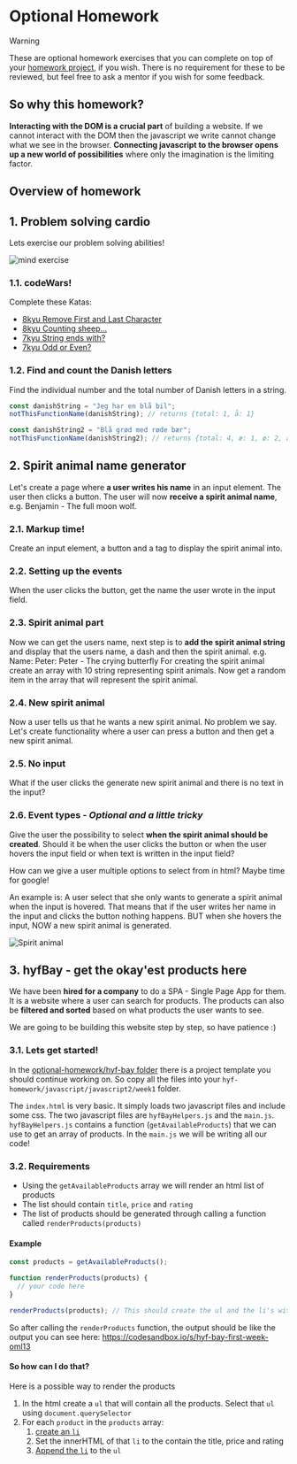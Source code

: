 # Optional Homework

> [!WARNING]
> These are optional homework exercises that you can complete on top of your [homework project](../../homework-projects/README.md), if you wish. There is no requirement for these to be reviewed, but feel free to ask a mentor if you wish for some feedback.

## So why this homework?

**Interacting with the DOM is a crucial part** of building a website. If we cannot interact with the DOM then the javascript we write cannot change what we see in the browser. **Connecting javascript to the browser opens up a new world of possibilities** where only the imagination is the limiting factor.

## Overview of homework

## 1. Problem solving cardio

Lets exercise our problem solving abilities!

![mind exercise](https://media.giphy.com/media/l41m04gr7tRet7Uas/giphy.gif)

### 1.1. codeWars!

Complete these Katas:

- [8kyu Remove First and Last Character](https://www.codewars.com/kata/56bc28ad5bdaeb48760009b0)
- [8kyu Counting sheep...](https://www.codewars.com/kata/54edbc7200b811e956000556)
- [7kyu String ends with?](https://www.codewars.com/kata/51f2d1cafc9c0f745c00037d)
- [7kyu Odd or Even?](https://www.codewars.com/kata/5949481f86420f59480000e7)

### 1.2. Find and count the Danish letters

Find the individual number and the total number of Danish letters in a string.

```js
const danishString = "Jeg har en blå bil";
notThisFunctionName(danishString); // returns {total: 1, å: 1}

const danishString2 = "Blå grød med røde bær";
notThisFunctionName(danishString2); // returns {total: 4, æ: 1, ø: 2, å: 1}
```

## 2. Spirit animal name generator

Let's create a page where **a user writes his name** in an input element. The user then clicks a button. The user will now **receive a spirit animal name**, e.g. Benjamin - The full moon wolf.

### 2.1. Markup time!

Create an input element, a button and a tag to display the spirit animal into.

### 2.2. Setting up the events

When the user clicks the button, get the name the user wrote in the input field.

### 2.3. Spirit animal part

Now we can get the users name, next step is to **add the spirit animal string** and display that the users name, a dash and then the spirit animal. e.g. Name: Peter: Peter - The crying butterfly
For creating the spirit animal create an array with 10 string representing spirit animals. Now get a random item in the array that will represent the spirit animal.

### 2.4. New spirit animal

Now a user tells us that he wants a new spirit animal. No problem we say. Let's create functionality where a user can press a button and then get a new spirit animal.

### 2.5. No input

What if the user clicks the generate new spirit animal and there is no text in the input?

### 2.6. Event types - _Optional and a little tricky_

Give the user the possibility to select **when the spirit animal should be created**. Should it be when the user clicks the button or when the user hovers the input field or when text is written in the input field?

How can we give a user multiple options to select from in html? Maybe time for google!

An example is: A user select that she only wants to generate a spirit animal when the input is hovered. That means that if the user writes her name in the input and clicks the button nothing happens. BUT when she hovers the input, NOW a new spirit animal is generated.

![Spirit animal](https://media.giphy.com/media/IMSq59ySKydYQ/giphy.gif)

## 3. hyfBay - get the okay'est products here

We have been **hired for a company** to do a SPA - Single Page App for them. It is a website where a user can search for products. The products can also be **filtered and sorted** based on what products the user wants to see.

We are going to be building this website step by step, so have patience :)

### 3.1. Lets get started!

In the [optional-homework/hyf-bay folder](optional-homework/hyf-bay) there is a project template you should continue working on. So copy all the files into your `hyf-homework/javascript/javascript2/week1` folder.

The `index.html` is very basic. It simply loads two javascript files and include some css. The two javascript files are `hyfBayHelpers.js` and the `main.js`. `hyfBayHelpers.js` contains a function (`getAvailableProducts`) that we can use to get an array of products. In the `main.js` we will be writing all our code!

### 3.2. Requirements

- Using the `getAvailableProducts` array we will render an html list of products
- The list should contain `title`, `price` and `rating`
- The list of products should be generated through calling a function called `renderProducts(products)`

#### Example

```js
const products = getAvailableProducts();

function renderProducts(products) {
  // your code here
}

renderProducts(products); // This should create the ul and the li's with the individual products details
```

So after calling the `renderProducts` function, the output should be like the output you can see here: <https://codesandbox.io/s/hyf-bay-first-week-oml13>

#### So how can I do that?

Here is a possible way to render the products

1. In the html create a `ul` that will contain all the products. Select that `ul` using `document.querySelector`
2. For each `product` in the `products` array:
   1. [create an `li`](https://developer.mozilla.org/en-US/docs/Web/API/Document/createElement)
   2. Set the innerHTML of that `li` to the contain the title, price and rating
   3. [Append the `li`](https://developer.mozilla.org/en-US/docs/Web/API/Node/appendChild) to the `ul`
